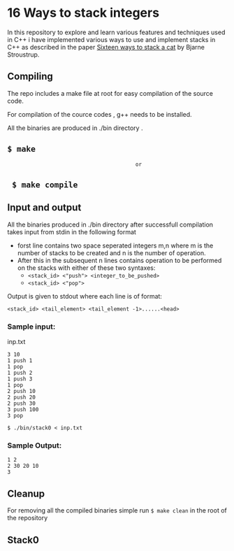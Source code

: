 # 16 Ways to stack integers

In this repository to explore and learn various features and techniques used in C++ i have implemented various ways to use and implement stacks in C++ as described in the paper [Sixteen ways to stack a cat](https://stroustrup.com/stack_cat.pdf) by Bjarne Stroustrup.

## Compiling

The repo includes a make file at root for easy compilation of the source code.

For compilation of the cource codes , g++ needs to be installed.

All the binaries are produced in ./bin directory .

## ``` $ make ```
                                             or

## ``` $ make compile```

## Input and output

All the binaries produced in ./bin  directory after successfull compilation takes input from stdin in the following format

+ forst line contains two space seperated integers m,n where m is the number of stacks to be created and n is the number of operation.
+ After this in the subsequent n lines contains operation to be performed on the stacks with either of these two syntaxes:
    + ```<stack_id> <"push"> <integer_to_be_pushed>```
    + ```<stack_id> <"pop">```

Output is given to stdout where each line is of format:

```<stack_id> <tail_element> <tail_element -1>......<head>```
### Sample input:

inp.txt
```
3 10
1 push 1
1 pop
1 push 2
1 push 3
1 pop
2 push 10
2 push 20
2 push 30
3 push 100
3 pop 
```
```$ ./bin/stack0 < inp.txt```
### Sample Output:

```
1 2 
2 30 20 10 
3  
```

## Cleanup

For removing all the compiled binaries simple run ```$ make clean``` in the root of the repository


## Stack0









